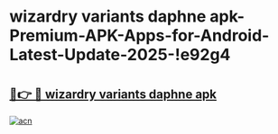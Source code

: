 # wizardry variants daphne apk-Premium-APK-Apps-for-Android-Latest-Update-2025-!e92g4

# <h2><a href="https://googleone.com">🔗👉 🔴 wizardry variants daphne apk</a></h2>

[![acn](https://github.com/user-attachments/assets/0f9c940e-d8b0-45ae-aac7-cd30a18b3e1c)](https://googleone.com)

